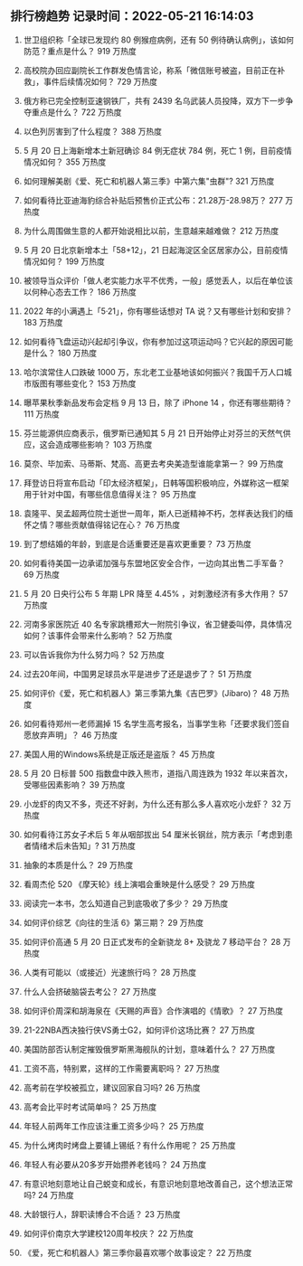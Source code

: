 
## 排行榜趋势 记录时间：2022-05-21 16:14:03
  
  1. 世卫组织称「全球已发现约 80 例猴痘病例，还有 50 例待确认病例」，该如何防范？重点是什么？ 919 万热度
    
  2. 高校院办回应副院长工作群发色情言论，称系「微信账号被盗，目前正在补救」，事件后续情况如何？ 729 万热度
    
  3. 俄方称已完全控制亚速钢铁厂，共有 2439 名乌武装人员投降，双方下一步争夺重点是什么？ 722 万热度
    
  4. 以色列厉害到了什么程度？ 388 万热度
    
  5. 5 月 20 日上海新增本土新冠确诊 84 例无症状 784 例，死亡 1 例，目前疫情情况如何？ 355 万热度
    
  6. 如何理解美剧《爱、死亡和机器人第三季》中第六集"虫群"? 321 万热度
    
  7. 如何看待比亚迪海豹综合补贴后预售价正式公布：21.28万-28.98万？ 277 万热度
    
  8. 为什么周围做生意的人都开始说相比以前，生意越来越难做？ 212 万热度
    
  9. 5 月 20 日北京新增本土「58+12」，21 日起海淀区全区居家办公，目前疫情情况如何？ 199 万热度
    
  10. 被领导当众评价「做人老实能力水平不优秀，一般」感觉丢人，以后在单位该以何种心态去工作？ 186 万热度
    
  11. 2022 年的小满遇上「5·21」，你有哪些话想对 TA 说？又有哪些计划和安排？ 183 万热度
    
  12. 如何看待飞盘运动兴起却引争议，你有参加过这项运动吗？它兴起的原因可能是什么？ 180 万热度
    
  13. 哈尔滨常住人口跌破 1000 万，东北老工业基地该如何振兴？我国千万人口城市版图有哪些变化？ 153 万热度
    
  14. 曝苹果秋季新品发布会定档 9 月 13 日，除了 iPhone 14 ，你还有哪些期待？ 111 万热度
    
  15. 芬兰能源供应商表示，俄罗斯已通知其 5 月 21 日开始停止对芬兰的天然气供应，这会造成哪些影响？ 103 万热度
    
  16. 莫奈、毕加索、马蒂斯、梵高、高更去考央美造型谁能拿第一？ 99 万热度
    
  17. 拜登访日将宣布启动「印太经济框架」，日韩等国积极响应，外媒称这一框架用于针对中国，有哪些信息值得关注？ 95 万热度
    
  18. 袁隆平、吴孟超两位院士逝世一周年，斯人已逝精神不朽，怎样表达我们的缅怀之情？哪些贡献值得铭记在心？ 76 万热度
    
  19. 到了想结婚的年龄，到底是合适重要还是喜欢更重要？ 73 万热度
    
  20. 如何看待美国一边承诺加强与东盟地区安全合作，一边向其出售二手军备？ 69 万热度
    
  21. 5 月 20 日央行公布 5 年期 LPR 降至 4.45% ，对刺激经济有多大作用？ 57 万热度
    
  22. 河南多家医院近 40 名专家跳槽郑大一附院引争议，省卫健委叫停，具体情况如何？该事件会带来什么影响？ 52 万热度
    
  23. 可以告诉我你为什么努力吗？ 52 万热度
    
  24. 过去20年间，中国男足球员水平是进步了还是退步了？ 51 万热度
    
  25. 如何评价《爱，死亡和机器人》第三季第九集《吉巴罗》(Jibaro)？ 48 万热度
    
  26. 如何看待郑州一老师漏掉 15 名学生高考报名，当事学生称「还要求我们签自愿放弃声明」？ 46 万热度
    
  27. 美国人用的Windows系统是正版还是盗版？ 45 万热度
    
  28. 5 月 20 日标普 500 指数盘中跌入熊市，道指八周连跌为 1932 年以来首次，受哪些因素影响？ 39 万热度
    
  29. 小龙虾的肉又不多，壳还不好剥，为什么还有那么多人喜欢吃小龙虾？ 32 万热度
    
  30. 如何看待江苏女子术后 5 年从咽部拔出 54 厘米长钢丝，院方表示「考虑到患者情绪术后未告知」? 31 万热度
    
  31. 抽象的本质是什么？ 29 万热度
    
  32. 看周杰伦 520 《摩天轮》线上演唱会重映是什么感受？ 29 万热度
    
  33. 阅读完一本书，怎么知道自己到底吸收了多少？ 29 万热度
    
  34. 如何评价综艺《向往的生活 6》第三期？ 29 万热度
    
  35. 如何评价高通 5 月 20 日正式发布的全新骁龙 8+ 及骁龙 7 移动平台？ 28 万热度
    
  36. 人类有可能以（或接近）光速旅行吗？ 28 万热度
    
  37. 什么人会挤破脑袋去考公？ 27 万热度
    
  38. 如何评价周深和胡海泉在《天赐的声音》合作演唱的《情歌》？ 27 万热度
    
  39. 21-22NBA西决独行侠VS勇士G2，如何评价这场比赛？ 27 万热度
    
  40. 美国防部否认制定摧毁俄罗斯黑海舰队的计划，意味着什么？ 27 万热度
    
  41. 工资不高，特别累，这样的工作需要离职吗？ 27 万热度
    
  42. 高考前在学校被孤立，建议回家自习吗? 26 万热度
    
  43. 高考会比平时考试简单吗？ 25 万热度
    
  44. 年轻人前两年工作应该注重工资多少吗？ 25 万热度
    
  45. 为什么烤肉时烤盘上要铺上锡纸？有什么作用呢？ 25 万热度
    
  46. 年轻人有必要从20多岁开始攒养老钱吗？ 24 万热度
    
  47. 有意识地刻意地让自己蜕变和成长，有意识地刻意地改善自己，这个想法正常吗? 24 万热度
    
  48. 大龄银行人，辞职读博合不合适？ 23 万热度
    
  49. 如何评价南京大学建校120周年校庆？ 22 万热度
    
  50. 《爱，死亡和机器人》第三季你最喜欢哪个故事设定？ 22 万热度
    